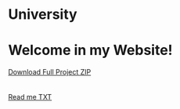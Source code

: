 # University
<h1>Welcome in my Website!</h1>
<a href="https://b0595316179-jpg.github.io/University/Full_project.rar">Download Full Project ZIP</a><br><br><br>
<a href="https://b0595316179-jpg.github.io/University/عبد الفتاح جمال عبد الرحمن ابو حيه.pdf">Read me TXT</a>
